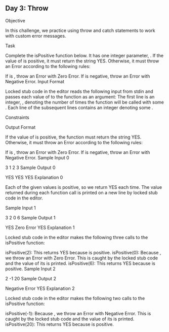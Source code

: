 ## Day 3: Throw
Objective

In this challenge, we practice using throw and catch statements to work with custom error messages.

Task

Complete the isPositive function below. It has one integer parameter, . If the value of  is positive, it must return the string YES. Otherwise, it must throw an Error according to the following rules:

If  is , throw an Error with  Zero Error.
If  is negative, throw an Error with  Negative Error.
Input Format

Locked stub code in the editor reads the following input from stdin and passes each value of  to the function as an argument:
The first line is an integer, , denoting the number of times the function will be called with some .
Each line  of the  subsequent lines contains an integer denoting some .

Constraints

Output Format

If the value of  is positive, the function must return the string YES. Otherwise, it must throw an Error according to the following rules:

If  is , throw an Error with  Zero Error.
If  is negative, throw an Error with  Negative Error.
Sample Input 0

3
1
2
3
Sample Output 0

YES
YES
YES
Explanation 0

Each of the given values is positive, so we return YES each time. The value returned during each function call is printed on a new line by locked stub code in the editor.

Sample Input 1

3
2
0
6
Sample Output 1

YES
Zero Error
YES
Explanation 1

Locked stub code in the editor makes the following three calls to the isPositive function:

isPositive(2): This returns YES because  is positive.
isPositive(0): Because , we throw an Error with  Zero Error. This is caught by the locked stub code and the value of its  is printed.
isPositive(6): This returns YES because  is positive.
Sample Input 2

2
-1
20
Sample Output 2

Negative Error
YES
Explanation 2

Locked stub code in the editor makes the following two calls to the isPositive function:

isPositive(-1): Because , we throw an Error with  Negative Error. This is caught by the locked stub code and the value of its  is printed.
isPositive(20): This returns YES because  is positive.